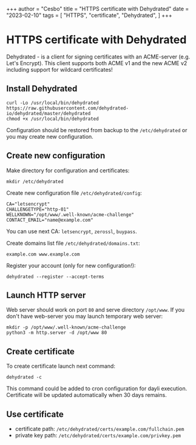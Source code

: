 +++
author = "Cesbo"
title = "HTTPS certificate with Dehydrated"
date = "2023-02-10"
tags = [
    "HTTPS",
    "certificate",
    "Dehydrated",
]
+++
# HTTPS certificate with Dehydrated

Dehydrated - is a client for signing certificates with an ACME-server (e.g. Let's Encrypt). This client supports both ACME v1 and the new ACME v2 including support for wildcard certificates!

## Install Dehydrated

```
curl -Lo /usr/local/bin/dehydrated https://raw.githubusercontent.com/dehydrated-io/dehydrated/master/dehydrated
chmod +x /usr/local/bin/dehydrated
```

Configuration should be restored from backup to the `/etc/dehydrated` or you may create new configuration.

## Create new configuration

Make directory for configuration and certificates:

```
mkdir /etc/dehydrated
```

Create new configuration file `/etc/dehydrated/config`:

```
CA="letsencrypt"
CHALLENGETYPE="http-01"
WELLKNOWN="/opt/www/.well-known/acme-challenge"
CONTACT_EMAIL="name@example.com"
```

You can use next CA: `letsencrypt`, `zerossl`, `buypass`.

Create domains list file `/etc/dehydrated/domains.txt`:

```
example.com www.example.com
```

Register your account (only for new configuration!):

```
dehydrated --register --accept-terms
```

## Launch HTTP server

Web server should work on port `80` and serve directory `/opt/www`. If you don't have web-server you may launch temporary web server:

```
mkdir -p /opt/www/.well-known/acme-challenge
python3 -m http.server -d /opt/www 80
```

## Create certificate

To create certificate launch next command:

```
dehydrated -c
```

This command could be added to cron configuration for dayli execution. Certificate will be updated automatically when 30 days remains.

## Use certificate

- certificate path: `/etc/dehydrated/certs/example.com/fullchain.pem`
- private key path: `/etc/dehydrated/certs/example.com/privkey.pem`
